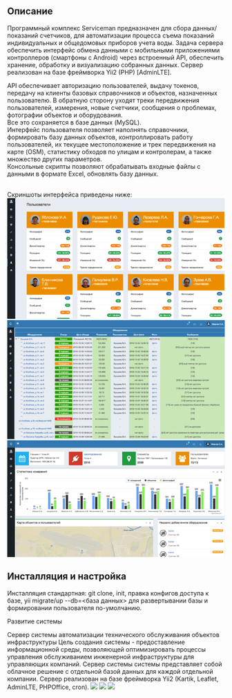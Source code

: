 <h2>Описание</h2>
<p>Программный комплекс Serviceman предназначен для сбора данных/показаний счетчиков, для автоматизации процесса съема показаний индивидуальных и общедомовых приборов учета воды.
Задача сервера обеспечить интерфейс обмена данными с мобильными приложениями контроллеров (смартфоны с Android) через встроенный API, обеспечить хранение, обработку и визуализацию собранных данных.
Сервер реализован на базе фреймворка Yii2 (PHP) [AdminLTE].</p>
<p>API обеспечивает авторизацию пользователей, выдачу токенов, передачу на клиенты базовых справочников и объектов, назначенных пользователю. В обратную сторону уходят треки передвижения пользователей, измерения, новые счетчики, сообщения о проблемах, фотографии объектов и оборудования. <br/>
Все это сохраняется в базе данных (MySQL).<br/>
Интерфейс пользователя позволяет наполнять справочники, формировать базу данных объектов, контроллировать работу пользователей, их текущее местоположение и трек передвижения на карте (OSM), статистику обходов по улицам и контролерам, а также множество других параметров.<br/>
Консольные скрипты позволяют обрабатывать входные файлы с данными в формате Excel, обновлять базу данных. </p>
<br/>
Скриншоты интерфейса приведены ниже:
<img src="Screen1.jpg" alt="контроллеры" /><br/>
<img src="Screen2.jpg" alt="контроль обхода" /><br/>
<img src="Screen3.jpg" alt="дашбоард" />
<h2>Инсталляция и настройка</h2>
Инсталляция стандартная: git clone, init, правка конфигов доступа к базе, yii migrate/up --db=<база данных> для развертывании базы и формировании пользователя по-умолчанию.

Развитие системы

Сервер системы автоматизации технического обслуживания объектов инфраструктуры
Цель создания системы - предоставление информационной среды, позволяющей оптимизировать процессы управления обслуживанием инженерной инфраструктуры для управляющих компаний.
Сервер системы системы представляет собой облачное решение с отдельной базой данных для каждой отдельной компании. Сервер реализован на базе фреймворка Yii2 (Kartik, Leaflet, AdminLTE, PHPOffice, cron).
<img src=“images/screen61.jpg” />
<img src=“images/screen61.jpg” />
<img src=“images/screen61.jpg” />

